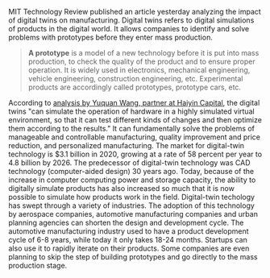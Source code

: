 MIT Technology Review published an article yesterday analyzing the impact of digital twins on manufacturing.
Digital twins refers to digital simulations of products in the digital world. It allows companies to identify and solve problems with prototypes before they enter mass production.
>**A prototype** is a model of a new technology before it is put into mass production, to check the quality of the product and to ensure proper operation. It is widely used in electronics, mechanical engineering, vehicle engineering, construction engineering, etc. Experimental products are accordingly called prototypes, prototype cars, etc.

According to [analysis by Yuquan Wang, partner at Haiyin Capital](https://posts.careerengine.us/p/61a020150dbbae169c23ea5c), the digital twins "can simulate the operation of hardware in a highly simulated virtual environment, so that it can test different kinds of changes and then optimize them according to the results." It can fundamentally solve the problems of manageable and controllable manufacturing, quality improvement and price reduction, and personalized manufacturing.
The market for digital-twin technology is $3.1 billion in 2020, growing at a rate of 58 percent per year to 4.8 billion by 2026.
The predecessor of digital-twin technology was CAD technology (computer-aided design) 30 years ago. Today, because of the increase in computer computing power and storage capacity, the ability to digitally simulate products has also increased so much that it is now possible to simulate how products work in the field.
Digital-twin techology has swept through a variety of industries. The adoption of this technology by aerospace companies, automotive manufacturing companies and urban planning agencies can shorten the design and development cycle. The automotive manufacturing industry used to have a product development cycle of 6-8 years, while today it only takes 18-24 months. Startups can also use it to rapidly iterate on their products. Some companies are even planning to skip the step of building prototypes and go directly to the mass production stage.


